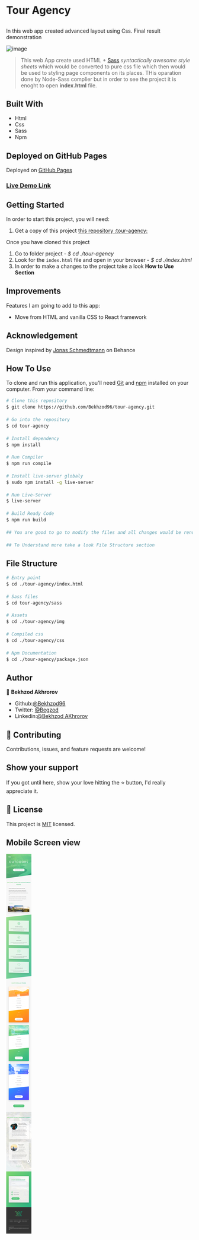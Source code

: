 # Tour Agency

##

In this web app created advanced layout using Css. Final result demonstration

![image](./img/final-result.gif)

> This web App create used HTML + <a href='https://sass-lang.com/'>Sass</a> <i>syntactically awesome style sheets</i> which would be converted to pure css file which then would be used to styling page components on its places. THis oparation done by Node-Sass complier but in order to see the project it is enoght to open <b>index.html</b> file.

## Built With

- Html
- Css
- Sass
- Npm

## Deployed on GitHub Pages

Deployed on [GitHub Pages](https://pages.github.com/)

### [Live Demo Link](https://bekhzod96.github.io/tour-agency/)

## Getting Started

In order to start this project, you will need:

1. Get a copy of this project [this repository :tour-agency:](https://github.com/Bekhzod96/tour-agency.git)

Once you have cloned this project

1. Go to folder project - <i>\$ cd ./tour-agency</i>
2. Look for the `index.html` file and open in your browser - <i>\$ cd ./index.html</i>
3. In order to make a changes to the project take a look **How to Use Section**

## Improvements

Features I am going to add to this app:

- Move from HTML and vanilla CSS to React framework

## Acknowledgement

Design inspired by [Jonas Schmedtmann]() on Behance

## How To Use

To clone and run this application, you'll need [Git](https://git-scm.com) and [npm](https://nodejs.org/en/) installed on your computer. From your command line:

```bash
# Clone this repository
$ git clone https://github.com/Bekhzod96/tour-agency.git

# Go into the repository
$ cd tour-agency

# Install dependency
$ npm install

# Run Compiler
$ npm run compile

# Install live-server globaly
$ sudo npm install -g live-server

# Run Live-Server
$ live-server

# Build Ready Code
$ npm run build

## You are good to go to modify the files and all changes would be render to http://127.0.0.1:8080- Go to that link to see changes.

## To Understand more take a look File Structure section

```

## File Structure

```bash
# Entry point
$ cd ./tour-agency/index.html

# Sass files
$ cd tour-agency/sass

# Assets
$ cd ./tour-agency/img

# Compiled css
$ cd ./tour-agency/css

# Npm Documentation
$ cd ./tour-agency/package.json

```

## Author

👤 **Bekhzod Akhrorov**

- Github:[@Bekhzod96](https://github.com/Bekhzod96)
- Twitter: [@Begzod](https://twitter.com/25d47e8987f740b)
- Linkedin:[@Bekhzod AKhrorov](https://www.linkedin.com/in/bekhzod-akhrorov/)

## 🤝 Contributing

Contributions, issues, and feature requests are welcome!

## Show your support

If you got until here, show your love hitting the ⭐️ button, I'd really appreciate it.

## 📝 License

This project is [MIT](LICENSE) licensed.

## Mobile Screen view

<img src='./img/phone-result.png' />
